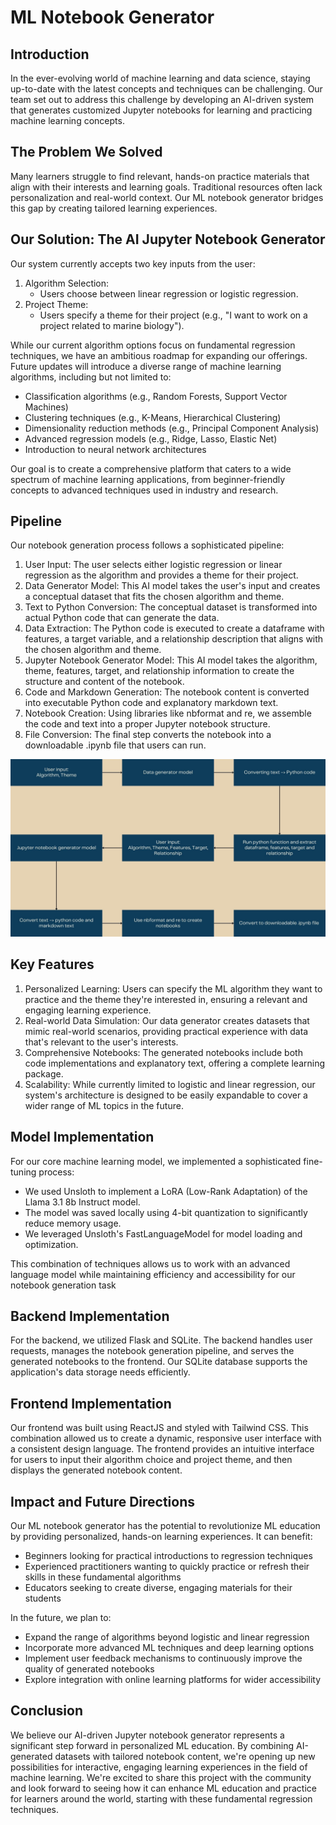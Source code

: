 # **ML Notebook Generator**

## **Introduction**

In the ever-evolving world of machine learning and data science, staying up-to-date with the latest concepts and techniques can be challenging. Our team set out to address this challenge by developing an AI-driven system that generates customized Jupyter notebooks for learning and practicing machine learning concepts.

## **The Problem We Solved**

Many learners struggle to find relevant, hands-on practice materials that align with their interests and learning goals. Traditional resources often lack personalization and real-world context. Our ML notebook generator bridges this gap by creating tailored learning experiences.

## **Our Solution: The AI Jupyter Notebook Generator**

Our system currently accepts two key inputs from the user:

1. Algorithm Selection:  
   * Users choose between linear regression or logistic regression.  
2. Project Theme:  
   * Users specify a theme for their project (e.g., "I want to work on a project related to marine biology").

While our current algorithm options focus on fundamental regression techniques, we have an ambitious roadmap for expanding our offerings. Future updates will introduce a diverse range of machine learning algorithms, including but not limited to:

* Classification algorithms (e.g., Random Forests, Support Vector Machines)  
* Clustering techniques (e.g., K-Means, Hierarchical Clustering)  
* Dimensionality reduction methods (e.g., Principal Component Analysis)  
* Advanced regression models (e.g., Ridge, Lasso, Elastic Net)  
* Introduction to neural network architectures

Our goal is to create a comprehensive platform that caters to a wide spectrum of machine learning applications, from beginner-friendly concepts to advanced techniques used in industry and research.

## **Pipeline**

Our notebook generation process follows a sophisticated pipeline:

1. User Input: The user selects either logistic regression or linear regression as the algorithm and provides a theme for their project.  
2. Data Generator Model: This AI model takes the user's input and creates a conceptual dataset that fits the chosen algorithm and theme.  
3. Text to Python Conversion: The conceptual dataset is transformed into actual Python code that can generate the data.  
4. Data Extraction: The Python code is executed to create a dataframe with features, a target variable, and a relationship description that aligns with the chosen algorithm and theme.  
5. Jupyter Notebook Generator Model: This AI model takes the algorithm, theme, features, target, and relationship information to create the structure and content of the notebook.  
6. Code and Markdown Generation: The notebook content is converted into executable Python code and explanatory markdown text.  
7. Notebook Creation: Using libraries like nbformat and re, we assemble the code and text into a proper Jupyter notebook structure.  
8. File Conversion: The final step converts the notebook into a downloadable .ipynb file that users can run.

![Pipelilne](/pipeline.jpg)

## **Key Features**

1. Personalized Learning: Users can specify the ML algorithm they want to practice and the theme they're interested in, ensuring a relevant and engaging learning experience.  
2. Real-world Data Simulation: Our data generator creates datasets that mimic real-world scenarios, providing practical experience with data that's relevant to the user's interests.  
3. Comprehensive Notebooks: The generated notebooks include both code implementations and explanatory text, offering a complete learning package.  
4. Scalability: While currently limited to logistic and linear regression, our system's architecture is designed to be easily expandable to cover a wider range of ML topics in the future.

## **Model Implementation**

For our core machine learning model, we implemented a sophisticated fine-tuning process:

* We used Unsloth to implement a LoRA (Low-Rank Adaptation) of the Llama 3.1 8b Instruct model.   
* The model was saved locally using 4-bit quantization to significantly reduce memory usage.  
* We leveraged Unsloth's FastLanguageModel for model loading and optimization.

This combination of techniques allows us to work with an advanced language model while maintaining efficiency and accessibility for our notebook generation task

## **Backend Implementation**

For the backend, we utilized Flask and SQLite. The backend handles user requests, manages the notebook generation pipeline, and serves the generated notebooks to the frontend. Our SQLite database supports the application's data storage needs efficiently.

## **Frontend Implementation**

Our frontend was built using ReactJS and styled with Tailwind CSS. This combination allowed us to create a dynamic, responsive user interface with a consistent design language. The frontend provides an intuitive interface for users to input their algorithm choice and project theme, and then displays the generated notebook content.

## **Impact and Future Directions**

Our ML notebook generator has the potential to revolutionize ML education by providing personalized, hands-on learning experiences. It can benefit:

* Beginners looking for practical introductions to regression techniques  
* Experienced practitioners wanting to quickly practice or refresh their skills in these fundamental algorithms  
* Educators seeking to create diverse, engaging materials for their students

In the future, we plan to:

* Expand the range of algorithms beyond logistic and linear regression  
* Incorporate more advanced ML techniques and deep learning options  
* Implement user feedback mechanisms to continuously improve the quality of generated notebooks  
* Explore integration with online learning platforms for wider accessibility

## **Conclusion**

We believe our AI-driven Jupyter notebook generator represents a significant step forward in personalized ML education. By combining AI-generated datasets with tailored notebook content, we're opening up new possibilities for interactive, engaging learning experiences in the field of machine learning. We're excited to share this project with the community and look forward to seeing how it can enhance ML education and practice for learners around the world, starting with these fundamental regression techniques.
